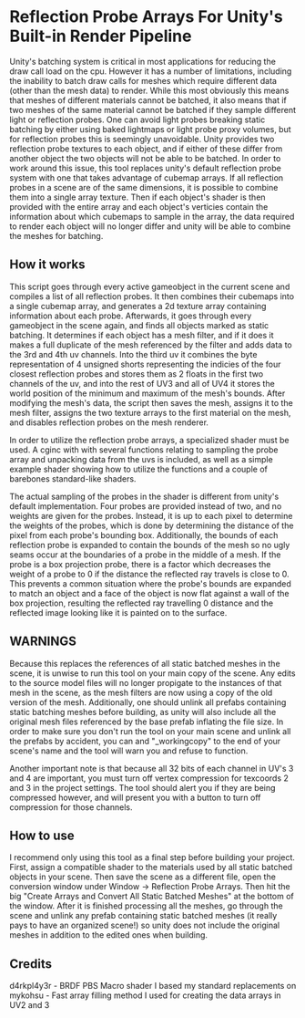 # Reflection Probe Arrays For Unity's Built-in Render Pipeline

Unity's batching system is critical in most applications for reducing the draw call load on the cpu. However it has a number of limitations, including the inability to batch draw calls for meshes which require different data (other than the mesh data) to render. While this most obviously this means that meshes of different materials cannot be batched, it also means that if two meshes of the same material cannot be batched if they sample different light or reflection probes. One can avoid light probes breaking static batching by either using baked lightmaps or light probe proxy volumes, but for reflection probes this is seemingly unavoidable. Unity provides two reflection probe textures to each object, and if either of these differ from another object the two objects will not be able to be batched. In order to work around this issue, this tool replaces unity's default reflection probe system with one that takes advantage of cubemap arrays. If all reflection probes in a scene are of the same dimensions, it is possible to combine them into a single array texture. Then if each object's shader is then provided with the entire array and each object's verticies contain the information about which cubemaps to sample in the array, the data required to render each object will no longer differ and unity will be able to combine the meshes for batching.

## How it works

This script goes through every active gameobject in the current scene and compiles a list of all reflection probes. It then combines their cubemaps into a single cubemap array, and generates a 2d texture array containing information about each probe. Afterwards, it goes through every gameobject in the scene again, and finds all objects marked as static batching. It determines if each object has a mesh filter, and if it does it makes a full duplicate of the mesh referenced by the filter and adds data to the 3rd and 4th uv channels. Into the third uv it combines the byte representation of 4 unsigned shorts representing the indicies of the four closest reflection probes and stores them as 2 floats in the first two channels of the uv, and into the rest of UV3 and all of UV4 it stores the world position of the minimum and maximum of the mesh's bounds. After modifying the mesh's data, the script then saves the mesh, assigns it to the mesh filter, assigns the two texture arrays to the first material on the mesh, and disables reflection probes on the mesh renderer.

In order to utilize the reflection probe arrays, a specialized shader must be used. A cginc with with several functions relating to sampling the probe array and unpacking data from the uvs is included, as well as a simple example shader showing how to utilize the functions and a couple of barebones standard-like shaders.

The actual sampling of the probes in the shader is different from unity's default implementation. Four probes are provided instead of two, and no weights are given for the probes. Instead, it is up to each pixel to determine the weights of the probes, which is done by determining the distance of the pixel from each probe's bounding box. Additionally, the bounds of each reflection probe is expanded to contain the bounds of the mesh so no ugly seams occur at the boundaries of a probe in the middle of a mesh. If the probe is a box projection probe, there is a factor which decreases the weight of a probe to 0 if the distance the reflected ray travels is close to 0.
This prevents a common situation where the probe's bounds are expanded to match an object and a face of the object is now flat against a wall of the box projection, resulting the reflected ray travelling 0 distance and the reflected image looking like it is painted on to the surface.

## WARNINGS

Because this replaces the references of all static batched meshes in the scene, it is unwise to run this tool on your main copy of the scene. Any edits to the source model files will no longer propigate to the instances of that mesh in the scene, as the mesh filters are now using a copy of the old version of the mesh. Additionally, one should unlink all prefabs containing static batching meshes before building, as unity will also include all the original mesh files referenced by the base prefab inflating the file size. In order to make sure you don't run the tool on your main scene and unlink all the prefabs by accident, you can and "_workingcopy" to the end of your scene's name and the tool will warn you and refuse to function.

Another important note is that because all 32 bits of each channel in UV's 3 and 4 are important, you must turn off vertex compression for texcoords 2 and 3 in the project settings. The tool should alert you if they are being compressed however, and will present you with a button to turn off compression for those channels.

## How to use

I recommend only using this tool as a final step before building your project. First, assign a compatible shader to the materials used by all static batched objects in your scene. Then save the scene as a different file, open the conversion window under Window -> Reflection Probe Arrays. Then hit the big "Create Arrays and Convert All Static Batched Meshes" at the bottom of the window. After it is finished processing all the meshes, go through the scene and unlink any prefab containing static batched meshes (it really pays to have an organized scene!) so unity does not include the original meshes in addition to the edited ones when building.

## Credits

d4rkpl4y3r - BRDF PBS Macro shader I based my standard replacements on
mykohsu - Fast array filling method I used for creating the data arrays in UV2 and 3
